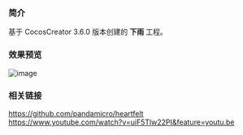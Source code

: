 ### 简介
基于 CocosCreator 3.6.0 版本创建的 **下雨** 工程。

### 效果预览
![image](../../../image/202207/2022071901.png)

### 相关链接
https://github.com/pandamicro/heartfelt    
https://www.youtube.com/watch?v=uiF5Tlw22PI&feature=youtu.be